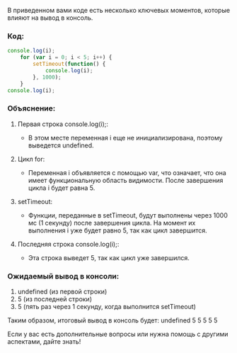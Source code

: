 В приведенном вами коде есть несколько ключевых моментов, которые влияют на вывод в консоль.

### Код:
```javascript
console.log(i);
    for (var i = 0; i < 5; i++) {
        setTimeout(function() {
            console.log(i);
        }, 1000);
    }
console.log(i);
```



### Объяснение:

1. Первая строка console.log(i);:
    - В этом месте переменная i еще не инициализирована, поэтому выведется undefined.

2. Цикл for:
    - Переменная i объявляется с помощью var, что означает, что она имеет функциональную область видимости. После завершения цикла i будет равна 5.

3. setTimeout:
    - Функции, переданные в setTimeout, будут выполнены через 1000 мс (1 секунду) после завершения цикла. На момент их выполнения i уже будет равно 5, так как цикл завершится.

4. Последняя строка console.log(i);:
    - Эта строка выведет 5, так как цикл уже завершился.

### Ожидаемый вывод в консоли:
1. undefined (из первой строки)
2. 5 (из последней строки)
3. 5 (пять раз через 1 секунду, когда выполнится setTimeout)

Таким образом, итоговый вывод в консоль будет:
undefined
5
5
5
5
5


Если у вас есть дополнительные вопросы или нужна помощь с другими аспектами, дайте знать!